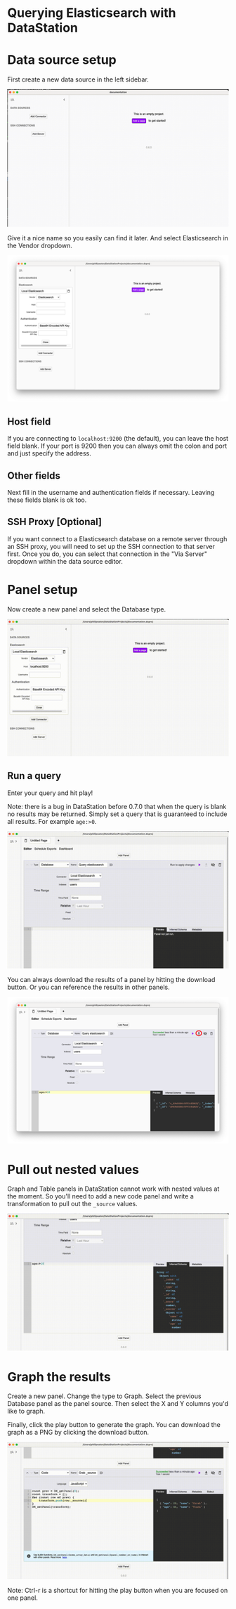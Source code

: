 # Querying Elasticsearch with DataStation

# Data source setup

First create a new data source in the left sidebar.

![Creating a new data source](/tutorials/create-data-source.gif)

Give it a nice name so you easily can find it later. And select Elasticsearch
in the Vendor dropdown.

![Creating a Elasticsearch data source](/tutorials/create-elasticsearch-data-source.png)

## Host field

If you are connecting to `localhost:9200` (the default), you can
leave the host field blank. If your port is 9200 then you can always
omit the colon and port and just specify the address.

## Other fields

Next fill in the username and authentication fields if
necessary. Leaving these fields blank is ok too.

## SSH Proxy [Optional]

If you want connect to a Elasticsearch database on a remote server through an
SSH proxy, you will need to set up the SSH connection to that server
first. Once you do, you can select that connection in the "Via Server"
dropdown within the data source editor.

# Panel setup

Now create a new panel and select the Database type.

![Create database panel](/tutorials/create-elasticsearch-database-panel.gif)

## Run a query

Enter your query and hit play!

Note: there is a bug in DataStation before 0.7.0 that when the query
is blank no results may be returned. Simply set a query that is
guaranteed to include all results. For example `age:>0`.

![Run Elasticsearch query](/tutorials/run-elasticsearch-query.gif)

You can always download the results of a panel by hitting the download
button. Or you can reference the results in other panels.

![Download panel results](/tutorials/download-elasticsearch-panel-results.png)

# Pull out nested values

Graph and Table panels in DataStation cannot work with nested values
at the moment. So you'll need to add a new code panel and write a
transformation to pull out the `_source` values.

![Transform panel results](/tutorials/transform-elasticsearch-panel-results.gif)

# Graph the results

Create a new panel. Change the type to Graph. Select the previous
Database panel as the panel source. Then select the X and Y columns
you'd like to graph.

Finally, click the play button to generate the graph. You can download
the graph as a PNG by clicking the download button.

![Graph database results](/tutorials/graph-elasticsearch-database-results.gif)

Note: Ctrl-r is a shortcut for hitting the play button when you are
focused on one panel.
